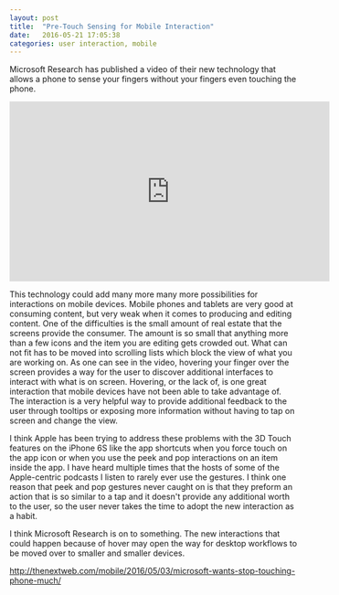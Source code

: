 ```yaml
---
layout: post
title:  "Pre-Touch Sensing for Mobile Interaction"
date:   2016-05-21 17:05:38
categories: user interaction, mobile
---
```

Microsoft Research has published a video of their new technology that allows a phone to sense your fingers without your fingers even touching the phone.

  <iframe width="560" height="315" src="https://www.youtube.com/embed/fiZkEYLXctE" frameborder="0" allowfullscreen></iframe>

This technology could add many more many more possibilities for interactions on mobile devices. Mobile phones and tablets are very good at consuming content, but very weak when it comes to producing and editing content. One of the difficulties is the small amount of real estate that the screens provide the consumer. The amount is so small that anything more than a few icons and the item you are editing gets crowded out. What can not fit has to be moved into scrolling lists which block the view of what you are working on. As one can see in the video, hovering your finger over the screen provides a way for the user to discover additional interfaces to interact with what is on screen. Hovering, or the lack of, is one great interaction that mobile devices have not been able to take advantage of. The interaction is a very helpful way to provide additional feedback to the user through tooltips or exposing more information without having to tap on screen and change the view.

I think Apple has been trying to address these problems with the 3D Touch features on the iPhone 6S like the app shortcuts when you force touch on the app icon or when you use the peek and pop interactions on an item inside the app. I have heard multiple times that the hosts of some of the Apple-centric podcasts I listen to rarely ever use the gestures. I think one reason that peek and pop gestures never caught on is that they preform an action that is so similar to a tap and it doesn't provide any additional worth to the user, so the user never takes the time to adopt the new interaction as a habit.

I think Microsoft Research is on to something. The new interactions that could happen because of hover may open the way for desktop workflows to be moved over to smaller and smaller devices.

http://thenextweb.com/mobile/2016/05/03/microsoft-wants-stop-touching-phone-much/
